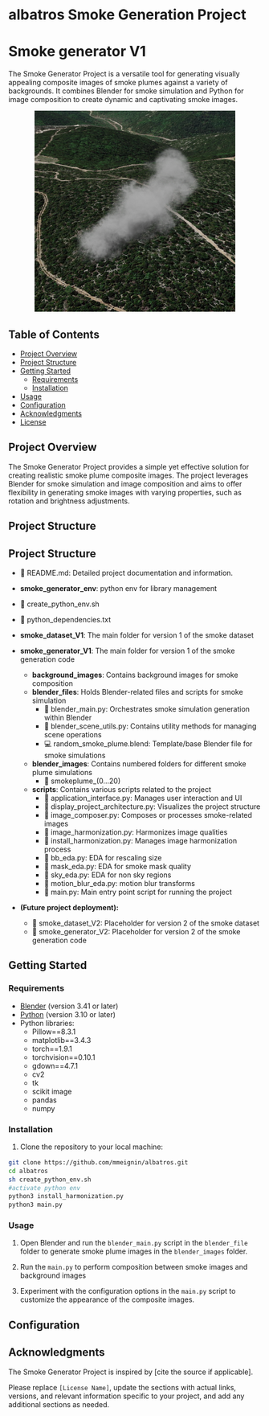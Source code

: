 # albatros Smoke Generation Project

# Smoke generator V1
The Smoke Generator Project is a versatile tool for generating visually appealing composite images of smoke plumes against a variety of backgrounds. It combines Blender for smoke simulation and Python for image composition to create dynamic and captivating smoke images.

<p align="center">
  <img src="readme.png" alt="Example Smoke Composite Image" width="400"/>
</p>

## Table of Contents

- [Project Overview](#project-overview)
- [Project Structure](#project-structure)
- [Getting Started](#getting-started)
  - [Requirements](#requirements)
  - [Installation](#installation)
- [Usage](#usage)
- [Configuration](#configuration)
- [Acknowledgments](#acknowledgments)
- [License](#license)

## Project Overview

The Smoke Generator Project provides a simple yet effective solution for creating realistic smoke plume composite images. The project leverages Blender for smoke simulation and image composition and aims to offer flexibility in generating smoke images with varying properties, such as rotation and brightness adjustments.

## Project Structure

## Project Structure

- 📝 README.md: Detailed project documentation and information.

- **smoke_generator_env**: python env for library management
- 🔧 create_python_env.sh
- 📄 python_dependencies.txt

- **smoke_dataset_V1**: The main folder for version 1 of the smoke dataset
- **smoke_generator_V1**: The main folder for version 1 of the smoke generation code
  - **background_images**: Contains background images for smoke composition
  - **blender_files**: Holds Blender-related files and scripts for smoke simulation
    - 🐍 blender_main.py: Orchestrates smoke simulation generation within Blender
    - 🐍 blender_scene_utils.py: Contains utility methods for managing scene operations
    - 💻 random_smoke_plume.blend: Template/base Blender file for smoke simulations
  - **blender_images**: Contains numbered folders for different smoke plume simulations
    - 📁 smokeplume_(0...20)
  - **scripts**: Contains various scripts related to the project
    - 🐍 application_interface.py: Manages user interaction and UI
    - 🐍 display_project_architecture.py: Visualizes the project structure
    - 🐍 image_composer.py: Composes or processes smoke-related images
    - 🐍 image_harmonization.py: Harmonizes image qualities
    - 🐍 install_harmonization.py: Manages image harmonization process
    - 🐍 bb_eda.py: EDA for rescaling size
    - 🐍 mask_eda.py: EDA for smoke mask quality
    - 🐍 sky_eda.py: EDA for non sky regions
    - 🐍 motion_blur_eda.py: motion blur transforms
    - 🐍 main.py: Main entry point script for running the project
- **(Future project deployment):**
  - 📁 smoke_dataset_V2: Placeholder for version 2 of the smoke dataset
  - 📁 smoke_generator_V2: Placeholder for version 2 of the smoke generation code



## Getting Started

### Requirements

- [Blender](https://www.blender.org/) (version 3.41 or later)
- [Python](https://www.python.org/) (version 3.10 or later)
- Python libraries:
  - Pillow==8.3.1
  - matplotlib==3.4.3
  - torch==1.9.1
  - torchvision==0.10.1
  - gdown==4.7.1
  - cv2
  - tk
  - scikit image
  - pandas 
  - numpy 
### Installation

1. Clone the repository to your local machine:

```bash
git clone https://github.com/mmeignin/albatros.git
cd albatros
sh create_python_env.sh
#activate python env
python3 install_harmonization.py
python3 main.py
```

### Usage

1. Open Blender and run the `blender_main.py` script in the `blender_file` folder to generate smoke plume images in the `blender_images` folder.

2. Run the `main.py` to perform composition between smoke images and background images

3. Experiment with the configuration options in the `main.py` script to customize the appearance of the composite images.

## Configuration


## Acknowledgments

The Smoke Generator Project is inspired by [cite the source if applicable].


Please replace `[License Name]`, update the sections with actual links, versions, and relevant information specific to your project, and add any additional sections as needed.
